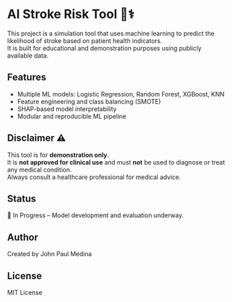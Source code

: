# AI Stroke Risk Tool 🧠⚕️

This project is a simulation tool that uses machine learning to predict the likelihood of stroke based on patient health indicators.  
It is built for educational and demonstration purposes using publicly available data.

## Features
- Multiple ML models: Logistic Regression, Random Forest, XGBoost, KNN
- Feature engineering and class balancing (SMOTE)
- SHAP-based model interpretability
- Modular and reproducible ML pipeline

## Disclaimer ⚠️
This tool is for **demonstration only**.  
It is **not approved for clinical use** and must **not** be used to diagnose or treat any medical condition.  
Always consult a healthcare professional for medical advice.

## Status
🔧 In Progress – Model development and evaluation underway.

## Author
Created by John Paul Medina

## License
MIT License

